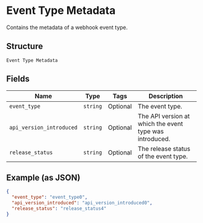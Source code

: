
# Event Type Metadata

Contains the metadata of a webhook event type.

## Structure

`Event Type Metadata`

## Fields

| Name | Type | Tags | Description |
|  --- | --- | --- | --- |
| `event_type` | `string` | Optional | The event type. |
| `api_version_introduced` | `string` | Optional | The API version at which the event type was introduced. |
| `release_status` | `string` | Optional | The release status of the event type. |

## Example (as JSON)

```json
{
  "event_type": "event_type0",
  "api_version_introduced": "api_version_introduced0",
  "release_status": "release_status4"
}
```

